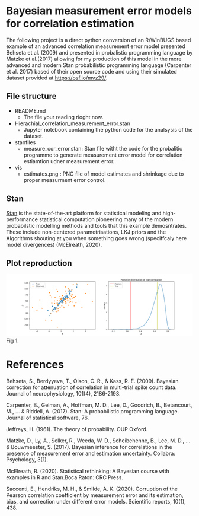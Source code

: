 # Bayesian measurement error models for correlation estimation

The following project is a direct python conversion of an R/WinBUGS based example of an advanced correlation measurement error model presented Behseta et al. (2009) and presented in probalistic programming language by Matzke et al.(2017) allowing for my production of this model in the more advanced and modern Stan probabilistic programming language (Carpenter et al. 2017) based of their open source code and using their simulated dataset provided at https://osf.io/mvz29/. 

## File structure
- README.md 
    - The file your reading rioght now.
- Hierachial_correlation_measurement_error.stan
    - Jupyter notebook containing the python code for the analsysis of the dataset. 
- stanfiles
    - measure_cor_error.stan: Stan file witht the code for the probalitic programme to generate measurement error model for correlation estiamtion udner measurement error.
- vis 
  -  estimates.png : PNG file of model estimates and shrinkage due to proper measurment error control.

## Stan
[Stan](https://mc-stan.org/) is the state-of-the-art platform for statistical modeling and high-performance statistical computation pioneering many of the modern probabilstic modelling methods and tools that this example demosntrates. These include non-centered parametrisations, LKJ priors and the Algorithms shouting at you when something goes wrong (speciffcaly here model divergences) (McElreath, 2020).  

## Plot reproduction
![estimates](vis/estimates.png)
Fig 1.

# References

Behseta, S., Berdyyeva, T., Olson, C. R., & Kass, R. E. (2009). Bayesian correction for attenuation of correlation in multi-trial spike count data. Journal of neurophysiology, 101(4), 2186-2193.

Carpenter, B., Gelman, A., Hoffman, M. D., Lee, D., Goodrich, B., Betancourt, M., ... & Riddell, A. (2017). Stan: A probabilistic programming language. Journal of statistical software, 76.

Jeffreys, H. (1961). The theory of probability. OUP Oxford.

Matzke, D., Ly, A., Selker, R., Weeda, W. D., Scheibehenne, B., Lee, M. D., ... & Bouwmeester, S. (2017). Bayesian inference for correlations in the presence of measurement error and estimation uncertainty. Collabra: Psychology, 3(1).

McElreath, R. (2020). Statistical rethinking: A Bayesian course with examples in R and Stan.Boca Raton: CRC Press.

Saccenti, E., Hendriks, M. H., & Smilde, A. K. (2020). Corruption of the Pearson correlation coefficient by measurement error and its estimation, bias, and correction under different error models. Scientific reports, 10(1), 438.